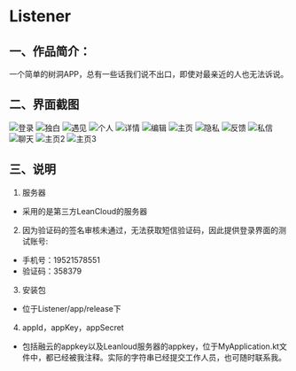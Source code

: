 # Listener
## 一、作品简介：
一个简单的树洞APP，总有一些话我们说不出口，即使对最亲近的人也无法诉说。
## 二、界面截图
![登录](https://raw.githubusercontent.com/happyfsyy/Listener/master/screenshots/WechatIMG59.jpeg)
![独白](https://raw.githubusercontent.com/happyfsyy/Listener/master/screenshots/WechatIMG60.jpeg)
![遇见](https://raw.githubusercontent.com/happyfsyy/Listener/master/screenshots/WechatIMG61.jpeg)
![个人](https://raw.githubusercontent.com/happyfsyy/Listener/master/screenshots/WechatIMG62.jpeg)
![详情](https://raw.githubusercontent.com/happyfsyy/Listener/master/screenshots/WechatIMG63.jpeg)
![编辑](https://raw.githubusercontent.com/happyfsyy/Listener/master/screenshots/WechatIMG64.jpeg)
![主页](https://raw.githubusercontent.com/happyfsyy/Listener/master/screenshots/WechatIMG65.jpeg)
![隐私](https://raw.githubusercontent.com/happyfsyy/Listener/master/screenshots/WechatIMG66.jpeg)
![反馈](https://raw.githubusercontent.com/happyfsyy/Listener/master/screenshots/WechatIMG67.jpeg)
![私信](https://raw.githubusercontent.com/happyfsyy/Listener/master/screenshots/WechatIMG68.jpeg)
![聊天](https://raw.githubusercontent.com/happyfsyy/Listener/master/screenshots/WechatIMG69.jpeg)
![主页2](https://raw.githubusercontent.com/happyfsyy/Listener/master/screenshots/WechatIMG70.jpeg)
![主页3](https://raw.githubusercontent.com/happyfsyy/Listener/master/screenshots/WechatIMG71.jpeg)
## 三、说明
1. 服务器
* 采用的是第三方LeanCloud的服务器
2. 因为验证码的签名审核未通过，无法获取短信验证码，因此提供登录界面的测试账号:
* 手机号：19521578551
* 验证码：358379
3. 安装包
* 位于Listener/app/release下
4. appId，appKey，appSecret
* 包括融云的appkey以及Leanloud服务器的appkey，位于MyApplication.kt文件中，都已经被我注释。实际的字符串已经提交工作人员，也可随时联系我。
